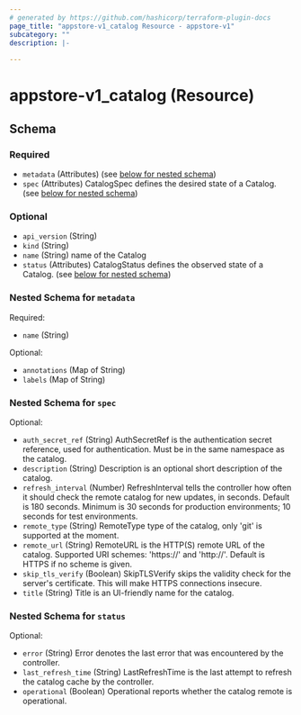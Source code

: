 ```yaml
---
# generated by https://github.com/hashicorp/terraform-plugin-docs
page_title: "appstore-v1_catalog Resource - appstore-v1"
subcategory: ""
description: |-
  
---
```


# appstore-v1_catalog (Resource)





<!-- schema generated by tfplugindocs -->
## Schema

### Required

- `metadata` (Attributes) (see [below for nested schema](#nestedatt--metadata))
- `spec` (Attributes) CatalogSpec defines the desired state of a Catalog. (see [below for nested schema](#nestedatt--spec))

### Optional

- `api_version` (String)
- `kind` (String)
- `name` (String) name of the Catalog
- `status` (Attributes) CatalogStatus defines the observed state of a Catalog. (see [below for nested schema](#nestedatt--status))

<a id="nestedatt--metadata"></a>
### Nested Schema for `metadata`

Required:

- `name` (String)

Optional:

- `annotations` (Map of String)
- `labels` (Map of String)


<a id="nestedatt--spec"></a>
### Nested Schema for `spec`

Optional:

- `auth_secret_ref` (String) AuthSecretRef is the authentication secret reference, used for authentication.
Must be in the same namespace as the catalog.
- `description` (String) Description is an optional short description of the catalog.
- `refresh_interval` (Number) RefreshInterval tells the controller how often it should check the remote catalog for new updates, in seconds.
Default is 180 seconds. Minimum is 30 seconds for production environments; 10 seconds for test environments.
- `remote_type` (String) RemoteType type of the catalog, only 'git' is supported at the moment.
- `remote_url` (String) RemoteURL is the HTTP(S) remote URL of the catalog. Supported URI schemes: 'https://' and 'http://'.
Default is HTTPS if no scheme is given.
- `skip_tls_verify` (Boolean) SkipTLSVerify skips the validity check for the server's certificate. This will make HTTPS connections insecure.
- `title` (String) Title is an UI-friendly name for the catalog.


<a id="nestedatt--status"></a>
### Nested Schema for `status`

Optional:

- `error` (String) Error denotes the last error that was encountered by the controller.
- `last_refresh_time` (String) LastRefreshTime is the last attempt to refresh the catalog cache by the controller.
- `operational` (Boolean) Operational reports whether the catalog remote is operational.
